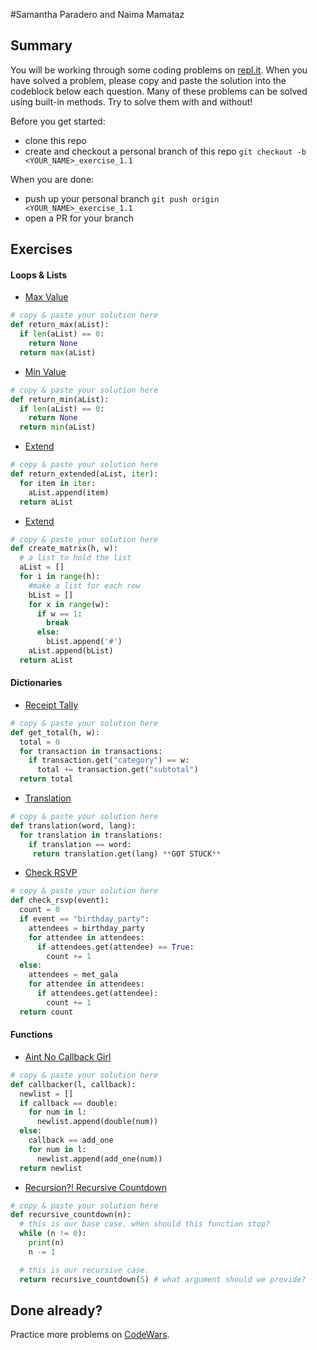 #Samantha Paradero and Naima Mamataz
## Summary
You will be working through some coding problems on [repl.it](https://www.repl.it/). When you have solved a problem, please copy and paste the solution into the codeblock below each question. Many of these problems can be solved using built-in methods. Try to solve them with and without!

Before you get started:
- clone this repo
- create and checkout a personal branch of this repo `git checkout -b <YOUR_NAME>_exercise_1.1`

When you are done:
- push up your personal branch `git push origin <YOUR_NAME>_exercise_1.1`
- open a PR for your branch


## Exercises

#### Loops & Lists
- [Max Value](https://repl.it/@Admin7/maxvalue)
```python
# copy & paste your solution here
def return_max(aList):
  if len(aList) == 0:
    return None
  return max(aList)
```

- [Min Value](https://repl.it/@Admin7/minvalue)
```python
# copy & paste your solution here
def return_min(aList):
  if len(aList) == 0:
    return None
  return min(aList)
```

- [Extend](https://repl.it/@Admin7/extendlist)
```python
# copy & paste your solution here
def return_extended(aList, iter):
  for item in iter:
    aList.append(item)
  return aList
```

- [Extend](https://repl.it/@Admin7/creatematrix)
```python
# copy & paste your solution here
def create_matrix(h, w):
  # a list to hold the list
  aList = []
  for i in range(h):
    #make a list for each row
    bList = []
    for x in range(w):
      if w == 1:
        break
      else:
        bList.append('#')
    aList.append(bList)
  return aList
```


#### Dictionaries
- [Receipt Tally](https://repl.it/@Admin7/receipttally)
```python
# copy & paste your solution here
def get_total(h, w):
  total = 0
  for transaction in transactions:
    if transaction.get("category") == w:
      total += transaction.get("subtotal")
  return total 
```

- [Translation](https://repl.it/@Admin7/translations)
```python
# copy & paste your solution here
def translation(word, lang):
  for translation in translations: 
    if translation == word:
     return translation.get(lang) **GOT STUCK**
```

- [Check RSVP](https://repl.it/@Admin7/checkrsvp)
```python
# copy & paste your solution here
def check_rsvp(event):
  count = 0
  if event == "birthday_party":
    attendees = birthday_party
    for attendee in attendees:
      if attendees.get(attendee) == True:
        count += 1 
  else: 
    attendees = met_gala
    for attendee in attendees:
      if attendees.get(attendee):
        count += 1 
  return count 
```


#### Functions
- [Aint No Callback Girl](https://repl.it/@Admin7/aintnocallbackgirl)
```python
# copy & paste your solution here
def callbacker(l, callback):
  newlist = []
  if callback == double:
    for num in l:
      newlist.append(double(num))
  else:
    callback == add_one
    for num in l:
      newlist.append(add_one(num))
  return newlist
```

- [Recursion?! Recursive Countdown](https://repl.it/@Admin7/recursivecountdown)
```python
# copy & paste your solution here
def recursive_countdown(n):
  # this is our base case. when should this function stop?
  while (n != 0):
    print(n)
    n -= 1

  # this is our recursive case.
  return recursive_countdown(5) # what argument should we provide?
```


## Done already?
Practice more problems on [CodeWars](https://codewars.com).


